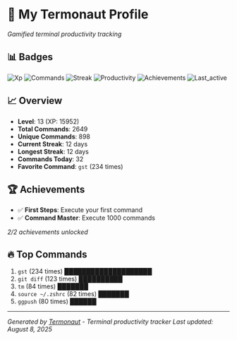 # 🚀 My Termonaut Profile

*Gamified terminal productivity tracking*

## 📊 Badges

![Xp](https://img.shields.io/badge/XP-Level+13+%2815952%2F19600%29-blue?style=flat-square&logo=terminal&logoColor=white) ![Commands](https://img.shields.io/badge/Commands-2649-blue?style=flat-square&logo=terminal&logoColor=white) ![Streak](https://img.shields.io/badge/Streak-12+days-blue?style=flat-square&logo=terminal&logoColor=white) ![Productivity](https://img.shields.io/badge/Productivity-80.0%25-green?style=flat-square&logo=terminal&logoColor=white) ![Achievements](https://img.shields.io/badge/Achievements-5%2F10-blue?style=flat-square&logo=terminal&logoColor=white) ![Last_active](https://img.shields.io/badge/Last+Active-14h+ago-yellow?style=flat-square&logo=terminal&logoColor=white) 

## 📈 Overview

- **Level**: 13 (XP: 15952)
- **Total Commands**: 2649
- **Unique Commands**: 898
- **Current Streak**: 12 days
- **Longest Streak**: 12 days
- **Commands Today**: 32
- **Favorite Command**: `gst` (234 times)

## 🏆 Achievements

- ✅ **First Steps**: Execute your first command
- ✅ **Command Master**: Execute 1000 commands

*2/2 achievements unlocked*

## 🔥 Top Commands

1. `gst` (234 times) ████████████████████
2. `git diff` (123 times) ██████████
3. `tm` (84 times) ███████
4. `source ~/.zshrc` (82 times) ███████
5. `ggpush` (80 times) ██████

---

*Generated by [Termonaut](https://github.com/oiahoon/termonaut) - Terminal productivity tracker*
*Last updated: August 8, 2025*

